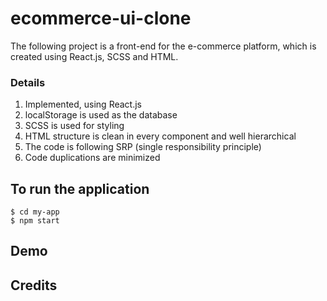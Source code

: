 # ecommerce-ui-clone
The following project is a front-end for the e-commerce platform, which is created using React.js, SCSS and HTML.
### Details
1. Implemented, using React.js
2. localStorage is used as the database
3. SCSS is used for styling
4. HTML structure is clean in every component and well hierarchical
5. The code is following SRP (single responsibility principle) 
6. Code duplications are minimized

## To run the application
	$ cd my-app 
	$ npm start
    
## Demo



## Credits
